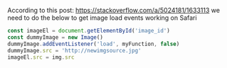 According to this post: https://stackoverflow.com/a/5024181/1633113 we need to do the below to get image load events working on Safari

```javascript
const imageEl = document.getElementById('image_id')
const dummyImage = new Image()
dummyImage.addEventListener('load', myFunction, false)
dummyImage.src = 'http://newimgsource.jpg'
imageEl.src = img.src
```
